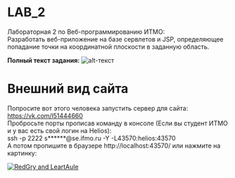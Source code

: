 # LAB_2  
Лабораторная 2 по Веб-программированию ИТМО:  
Разработать веб-приложение на базе сервлетов и JSP, определяющее попадание точки на координатной плоскости в заданную область.  
  
**Полный текст задания:** 
![alt-текст](https://i.ibb.co/DR8r4k6/Screenshot-2020-10-25-T171210-805.png "Вариант 4556") 
  
# Внешний вид сайта
Попросите вот этого человека запустить сервер для сайта: https://vk.com/l51444660  
Пробросьте порты прописав команду в консоле (Если вы студент ИТМО и у вас есть свой логин на Helios):  
ssh -p 2222 s******@se.ifmo.ru -Y -L43570:helios:43570  
А потом пропишите в браузере http://localhost:43570/ или нажмите на картинку:  
  
[<img align="middle" alt="RedGry and LeartAule" src="https://sun9-48.userapi.com/8M6Fp39NCksKLKqAV1mSLhnAYKwd7GI0pi3jlQ/dOimoSSJFgM.jpg" />][site]


[site]: http://localhost:43570/
